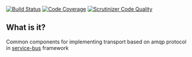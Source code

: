 [![Build Status](https://travis-ci.org/php-service-bus/transport-amqp.svg?branch=master)](https://travis-ci.org/php-service-bus/transport-amqp)
[![Code Coverage](https://scrutinizer-ci.com/g/php-service-bus/transport-amqp/badges/coverage.png?b=master)](https://scrutinizer-ci.com/g/php-service-bus/transport-amqp/?branch=master)
[![Scrutinizer Code Quality](https://scrutinizer-ci.com/g/php-service-bus/transport-amqp/badges/quality-score.png?b=master)](https://scrutinizer-ci.com/g/php-service-bus/transport-amqp/?branch=master)

## What is it?

Common components for implementing transport based on amqp protocol in [service-bus](https://github.com/php-service-bus/service-bus) framework
